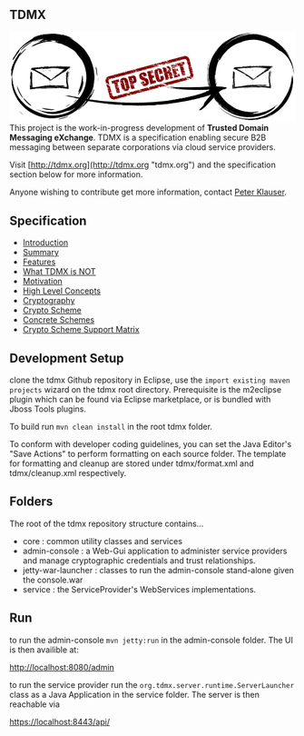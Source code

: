 ## TDMX
![TDMX Logo](https://raw.githubusercontent.com/TDMX/tdmx/master/wiki/images/www/tdmx.png)
This project is the work-in-progress development of **Trusted Domain Messaging eXchange**. TDMX is a specification enabling secure B2B messaging between separate corporations via cloud service providers.

Visit [http://tdmx.org](http://tdmx.org "tdmx.org") and the specification section below for more information.

Anyone wishing to contribute get more information, contact [Peter Klauser](https://github.com/pjklauser "Peter Klauser").
## Specification
 - [Introduction](https://github.com/TDMX/tdmx/blob/master/wiki/Introduction.md)
  - [Summary](https://github.com/TDMX/tdmx/blob/master/wiki/Introduction.md#summary)
  - [Features](https://github.com/TDMX/tdmx/blob/master/wiki/Introduction.md#features)
  - [What TDMX is NOT](https://github.com/TDMX/tdmx/blob/master/wiki/Introduction.md#what-tdmx-is-not)
  - [Motivation](https://github.com/TDMX/tdmx/blob/master/wiki/Motivation.md#motivation)
 - [High Level Concepts](https://github.com/TDMX/tdmx/blob/master/wiki/HighLevelConcepts.md#high-level-concepts)
 - [Cryptography](https://github.com/TDMX/tdmx/blob/master/wiki/Cryptography.md#cryptography)
  - [Crypto Scheme](https://github.com/TDMX/tdmx/blob/master/wiki/Cryptography.md#crypt-scheme)
  - [Concrete Schemes](https://github.com/TDMX/tdmx/blob/master/wiki/Cryptography.md#concrete-schemes)
  - [Crypto Scheme Support Matrix](https://github.com/TDMX/tdmx/blob/master/wiki/Cryptography.md#crypto-scheme-support-matrix)


## Development Setup
clone the tdmx Github repository
in Eclipse, use the `import existing maven projects` wizard on the tdmx root directory. Prerequisite is the m2eclipse plugin which can be found via Eclipse marketplace, or is bundled with Jboss Tools plugins. 

To build run `mvn clean install` in the root tdmx folder.

To conform with developer coding guidelines, you can set the Java Editor's "Save Actions" to perform formatting on each source folder. The template for formatting and cleanup are stored under tdmx/format.xml and tdmx/cleanup.xml respectively.

## Folders
The root of the tdmx repository structure contains...

- core : common utility classes and services
- admin-console : a Web-Gui application to administer service providers and manage cryptographic credentials and trust relationships.
- jetty-war-launcher : classes to run the admin-console stand-alone given the console.war
- service : the ServiceProvider's WebServices implementations.

## Run
to run the admin-console `mvn jetty:run` in the admin-console folder. The UI is then availible at:

[http://localhost:8080/admin](http://localhost:8080/admin)

to run the service provider run the  `org.tdmx.server.runtime.ServerLauncher` class as a Java Application in the service folder. The server is then reachable via

[https://localhost:8443/api/](https://localhost:8443/api/)



  
  